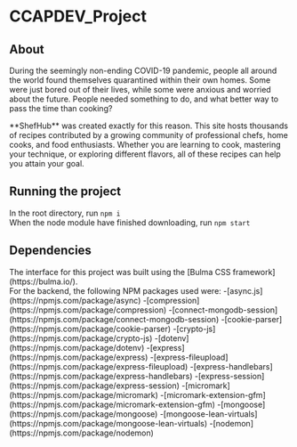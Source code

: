 # CCAPDEV_Project

## About

<p>
    During the seemingly non-ending COVID-19 pandemic, people all around the world found themselves
    quarantined within their own homes. Some were just bored out of their lives,
    while some were anxious and worried about the future. People needed something to do,
    and what better way to pass the time than cooking?
</p>
<p>
    **ShefHub** was created exactly for this reason. This site hosts
    thousands of recipes contributed by a growing community of professional chefs, home cooks,
    and food enthusiasts. Whether you are learning to cook, mastering your technique, or
    exploring different flavors, all of these recipes can help you attain your goal.
</p>

## Running the project

In the root directory, run `npm i`<br>
When the node module have finished downloading, run `npm start`

## Dependencies

<p>
    The interface for this project was built using the [Bulma CSS framework](https://bulma.io/).<br>
    For the backend, the following NPM packages used were:
    -[async.js](https://npmjs.com/package/async)
    -[compression](https://npmjs.com/package/compression)
    -[connect-mongodb-session](https://npmjs.com/package/connect-mongodb-session)
    -[cookie-parser](https://npmjs.com/package/cookie-parser)
    -[crypto-js](https://npmjs.com/package/crypto-js)
    -[dotenv](https://npmjs.com/package/dotenv)
    -[express](https://npmjs.com/package/express)
    -[express-fileupload](https://npmjs.com/package/express-fileupload)
    -[express-handlebars](https://npmjs.com/package/express-handlebars)
    -[express-session](https://npmjs.com/package/express-session)
    -[micromark](https://npmjs.com/package/micromark)
    -[micromark-extension-gfm](https://npmjs.com/package/micromark-extension-gfm)
    -[mongoose](https://npmjs.com/package/mongoose)
    -[mongoose-lean-virtuals](https://npmjs.com/package/mongoose-lean-virtuals)
    -[nodemon](https://npmjs.com/package/nodemon)
</p>